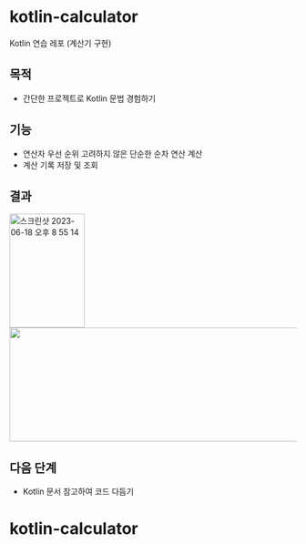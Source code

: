 # kotlin-calculator
Kotlin 연습 레포 (계산기 구현)

## 목적
- 간단한 프로젝트로 Kotlin 문법 경험하기

## 기능
- 연산자 우선 순위 고려하지 않은 단순한 순차 연산 계산
- 계산 기록 저장 및 조회

## 결과
<img width="132" height="200" alt="스크린샷 2023-06-18 오후 8 55 14" src="https://github.com/ybkim-dev/kotlin-calculator/assets/80630604/24dff812-9c72-4c5f-95bf-1034aa98f59b">
<img width="700" height="200 alt="스크린샷 2023-06-18 오후 8 55 36" src="https://github.com/ybkim-dev/kotlin-calculator/assets/80630604/45191b78-1600-49c3-b9b0-9b278e3ec1ca">

## 다음 단계
- Kotlin 문서 참고하여 코드 다듬기
# kotlin-calculator
